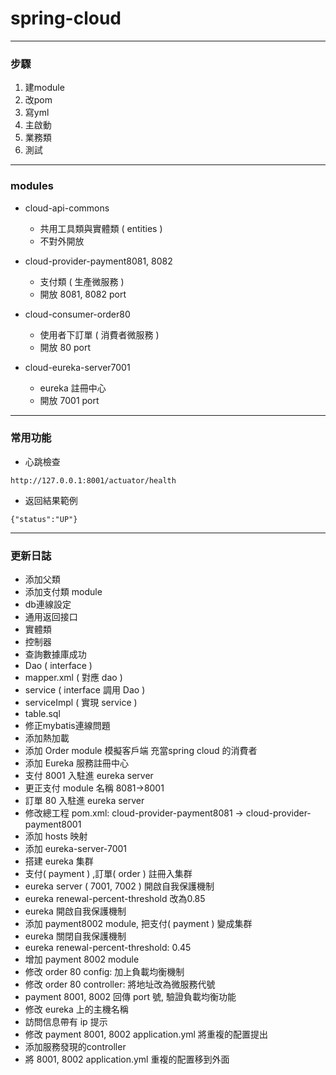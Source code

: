 # spring-cloud
***
### 步驟

1. 建module
2. 改pom
3. 寫yml
4. 主啟動
5. 業務類
6. 測試
***
### modules

- cloud-api-commons
  - 共用工具類與實體類 ( entities )
  - 不對外開放
  

- cloud-provider-payment8081, 8082
  - 支付類 ( 生產微服務 )
  - 開放 8081, 8082 port
  

- cloud-consumer-order80
  - 使用者下訂單 ( 消費者微服務 )
  - 開放 80 port
- cloud-eureka-server7001
  - eureka 註冊中心
  - 開放 7001 port
***

### 常用功能
- 心跳檢查
```
http://127.0.0.1:8001/actuator/health
```
  - 返回結果範例
```
{"status":"UP"}
```

***

### 更新日誌

- 添加父類
- 添加支付類 module
- db連線設定
- 通用返回接口
- 實體類
- 控制器
- 查詢數據庫成功
- Dao ( interface )
- mapper.xml ( 對應 dao )
- service ( interface 調用 Dao )
- serviceImpl ( 實現 service )
- table.sql
- 修正mybatis連線問題
- 添加熱加載
- 添加 Order module 模擬客戶端 充當spring cloud 的消費者
- 添加 Eureka 服務註冊中心
- 支付 8001 入駐進 eureka server
- 更正支付 module 名稱 8081->8001
- 訂單 80 入駐進 eureka server
- 修改總工程 pom.xml: <module>cloud-provider-payment8081</module> -> <module>cloud-provider-payment8001</module>
- 添加 hosts 映射
- 添加 eureka-server-7001
- 搭建 eureka 集群
- 支付( payment ) ,訂單( order ) 註冊入集群  
- eureka server ( 7001, 7002 ) 開啟自我保護機制
- eureka renewal-percent-threshold 改為0.85
- eureka 開啟自我保護機制
- 添加 payment8002 module, 把支付( payment ) 變成集群
- eureka 關閉自我保護機制
- eureka renewal-percent-threshold: 0.45 
- 增加 payment 8002 module
- 修改 order 80 config: 加上負載均衡機制
- 修改 order 80 controller: 將地址改為微服務代號
- payment 8001, 8002 回傳 port 號, 驗證負載均衡功能
- 修改 eureka 上的主機名稱
- 訪問信息帶有 ip 提示
- 修改 payment 8001, 8002 application.yml  將重複的配置提出
- 添加服務發現的controller
- 將 8001, 8002 application.yml 重複的配置移到外面